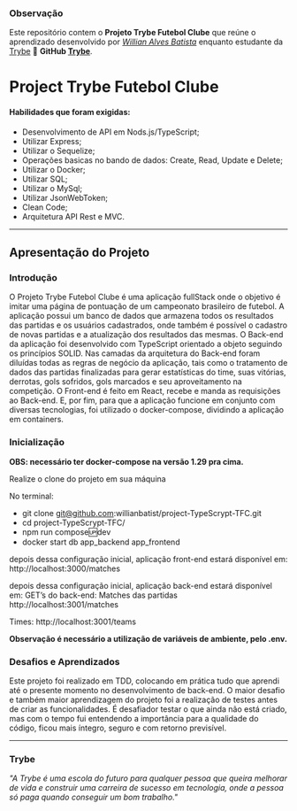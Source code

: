 ### Observação

Este repositório contem o **Projeto Trybe Futebol Clube** que reúne o aprendizado desenvolvido por _[Willian Alves Batista](https://www.linkedin.com/in/willian-alves-batista-60aa6a180/)_ enquanto estudante da [Trybe](https://www.betrybe.com/) :rocket:
**GitHub [Trybe](https://github.com/tryber)**.

# Project Trybe Futebol Clube

#### Habilidades que foram exigidas:

  - Desenvolvimento de API em Nods.js/TypeScript;
  - Utilizar Express;
  - Utilizar o Sequelize;
  - Operações basicas no bando de dados: Create, Read, Update e Delete;
  - Utilizar o Docker;
  - Utilizar SQL;
  - Utilizar o MySql;
  - Utilizar JsonWebToken;
  - Clean Code;
  - Arquitetura API Rest e MVC.

---

## Apresentação do Projeto


### Introdução

O Projeto Trybe Futebol Clube é uma aplicação fullStack onde o objetivo é imitar uma página de pontuação de um campeonato brasileiro de futebol. A aplicação possui um banco de dados que armazena todos os resultados das partidas e os usuários cadastrados, onde também é possível o cadastro de novas partidas e a atualização dos resultados das mesmas. O Back-end da aplicação foi desenvolvido com TypeScript orientado a objeto seguindo os princípios SOLID. Nas camadas da arquitetura do Back-end foram diluídas todas as regras de negócio da aplicação, tais como o tratamento de dados das partidas finalizadas para gerar estatísticas do time, suas vitórias, derrotas, gols sofridos, gols marcados e seu aproveitamento na competição. O Front-end é feito em React, recebe e manda as requisições ao Back-end. E, por fim, para que a aplicação funcione em conjunto com diversas tecnologias, foi utilizado o docker-compose, dividindo a aplicação em containers.


### Inicialização

 **OBS: necessário ter docker-compose na versão 1.29 pra cima.**

Realize o clone do projeto em sua máquina

No terminal:
 - git clone git@github.com:willianbatist/project-TypeScrypt-TFC.git
 - cd project-TypeScrypt-TFC/
 - npm run compose:up:dev
 - docker start db app_backend app_frontend

depois dessa configuração inicial, aplicação front-end estará disponível em:
http://localhost:3000/matches

depois dessa configuração inicial, aplicação back-end estará disponível em:
GET’s do back-end:
Matches das partidas
http://localhost:3001/matches

Times:
http://localhost:3001/teams

**Observação é necessário a utilização de variáveis de ambiente, pelo **.env**.**


### Desafios e Aprendizados

Este projeto foi realizado em TDD, colocando em prática tudo que aprendi até o presente momento no desenvolvimento de back-end. O maior desafio e também maior aprendizagem do projeto foi a realização de testes antes de criar as funcionalidades. É desafiador testar o que ainda não está criado, mas com o tempo fui entendendo a importância para a qualidade do código, ficou mais íntegro, seguro e com retorno previsível.

  
---
### Trybe

_"A Trybe é uma escola do futuro para qualquer pessoa que queira melhorar de vida e construir uma carreira de sucesso em tecnologia, onde a pessoa só paga quando conseguir um bom trabalho."_
